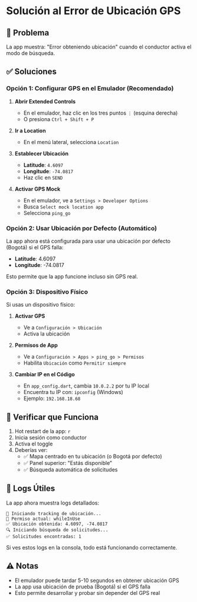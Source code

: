 # Solución al Error de Ubicación GPS

## 🔧 Problema
La app muestra: "Error obteniendo ubicación" cuando el conductor activa el modo de búsqueda.

## ✅ Soluciones

### Opción 1: Configurar GPS en el Emulador (Recomendado)

1. **Abrir Extended Controls**
   - En el emulador, haz clic en los tres puntos `⋮` (esquina derecha)
   - O presiona `Ctrl + Shift + P`

2. **Ir a Location**
   - En el menú lateral, selecciona `Location`

3. **Establecer Ubicación**
   - **Latitude**: `4.6097`
   - **Longitude**: `-74.0817`
   - Haz clic en `SEND`

4. **Activar GPS Mock**
   - En el emulador, ve a `Settings > Developer Options`
   - Busca `Select mock location app`
   - Selecciona `ping_go`

### Opción 2: Usar Ubicación por Defecto (Automático)

La app ahora está configurada para usar una ubicación por defecto (Bogotá) si el GPS falla:
- **Latitude**: 4.6097
- **Longitude**: -74.0817

Esto permite que la app funcione incluso sin GPS real.

### Opción 3: Dispositivo Físico

Si usas un dispositivo físico:

1. **Activar GPS**
   - Ve a `Configuración > Ubicación`
   - Activa la ubicación

2. **Permisos de App**
   - Ve a `Configuración > Apps > ping_go > Permisos`
   - Habilita `Ubicación` como `Permitir siempre`

3. **Cambiar IP en el Código**
   - En `app_config.dart`, cambia `10.0.2.2` por tu IP local
   - Encuentra tu IP con: `ipconfig` (Windows)
   - Ejemplo: `192.168.18.68`

## 🧪 Verificar que Funciona

1. Hot restart de la app: `r`
2. Inicia sesión como conductor
3. Activa el toggle
4. Deberías ver:
   - ✅ Mapa centrado en tu ubicación (o Bogotá por defecto)
   - ✅ Panel superior: "Estás disponible"
   - ✅ Búsqueda automática de solicitudes

## 📝 Logs Útiles

La app ahora muestra logs detallados:
```
📍 Iniciando tracking de ubicación...
📍 Permiso actual: whileInUse
✅ Ubicación obtenida: 4.6097, -74.0817
🔍 Iniciando búsqueda de solicitudes...
✅ Solicitudes encontradas: 1
```

Si ves estos logs en la consola, todo está funcionando correctamente.

## ⚠️ Notas

- El emulador puede tardar 5-10 segundos en obtener ubicación GPS
- La app usa ubicación de prueba (Bogotá) si el GPS falla
- Esto permite desarrollar y probar sin depender del GPS real

